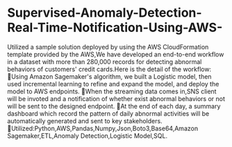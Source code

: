 # Supervised-Anomaly-Detection-Real-Time-Notification-Using-AWS-
Utilized a sample solution deployed by using the AWS CloudFormation template provided by the AWS,We have developed an end-to-end workflow in a dataset with more than 280,000 records for detecting abnormal behaviors of customers' credit cards.Here is the detail of the workflow: Using Amazon Sagemaker's algorithm, we built a Logistic model, then used incremental learning to refine and expand the model, and deploy the model to AWS endpoints. When the streaming data comes in,SNS client will be invoted and a notification of whether exist abnormal behaviors or not will be sent to the designed endpoint.  At the end of each day, a summary dashboard which record the pattern of daily abnormal activities will be automatically generated and sent to key stakeholders. Utilized:Python,AWS,Pandas,Numpy,Json,Boto3,Base64,Amazon Sagemaker,ETL,Anomaly Detection,Logistic Model,SQL.
